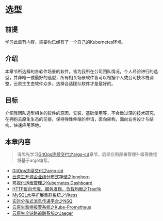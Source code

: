 # 选型

## 前提

学习此章节内容，需要你已经有了一个自己的Kubernetes环境。

## 介绍

本章节所选择的各软件场景的软件，皆为我所在公司团队情况，个人经验进行的选型，并非唯一或最好的选型，所有相关场景软件皆可以根据个人或公司技术栈调整，云原生生态软件众多，选择合适团队软件才是最好的。

## 目标

介绍我团队选型相关的软件的原因、安装、基础使用等，不会做过深的技术研究，在拥抱云原生生态的前提，保持弹性伸缩的申请，面向架构，面向业务设计与结构，快速应用落地。

## 本章内容

> 请优先学习[GitOps连续交付之argo-cd](argo-cd.md)章节，后续应用部署管理升级等教程将基于argo编写。

  * [GitOps连续交付之argo-cd](base/argo-cd.md)
  * [云原生开源企业级分布式存储之longhorn](base/longhorn.md)
  * [可视化运维管理之Kubernetes Dashboard](base/kubernetes-dashboard.md)
  * [HTTP反向代理、服务发现、负载均衡之Traefik](base/traefik.md)
  * [MySQL水平扩展集群系统之Vitess](base/vitess.md)
  * [实时分布式消息传递平台之NSQ](base/nsq.md)
  * [云原生监控报警系统之Kube-Prometheus](base/kube-prometheus.md)
  * [云原生全链路追踪系统之Jaeger](base/jaeger.md)